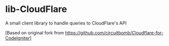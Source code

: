 lib-CloudFlare
==============
A small client library to handle queries to CloudFlare's API


[Based on original fork from https://github.com/circuitbomb/Cloudflare-for-CodeIgniter]